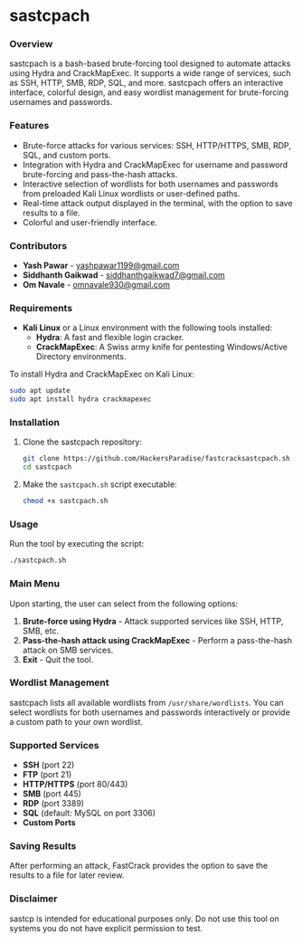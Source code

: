 
# **sastcpach**

### **Overview**
sastcpach is a bash-based brute-forcing tool designed to automate attacks using Hydra and CrackMapExec. It supports a wide range of services, such as SSH, HTTP, SMB, RDP, SQL, and more. sastcpach offers an interactive interface, colorful design, and easy wordlist management for brute-forcing usernames and passwords.

### **Features**
- Brute-force attacks for various services: SSH, HTTP/HTTPS, SMB, RDP, SQL, and custom ports.
- Integration with Hydra and CrackMapExec for username and password brute-forcing and pass-the-hash attacks.
- Interactive selection of wordlists for both usernames and passwords from preloaded Kali Linux wordlists or user-defined paths.
- Real-time attack output displayed in the terminal, with the option to save results to a file.
- Colorful and user-friendly interface.

### **Contributors**
- **Yash Pawar** - yashpawar1199@gmail.com
- **Siddhanth Gaikwad** - siddhanthgaikwad7@gmail.com
- **Om Navale** - omnavale930@gmail.com

### **Requirements**
- **Kali Linux** or a Linux environment with the following tools installed:
  - **Hydra**: A fast and flexible login cracker.
  - **CrackMapExec**: A Swiss army knife for pentesting Windows/Active Directory environments.

To install Hydra and CrackMapExec on Kali Linux:
```bash
sudo apt update
sudo apt install hydra crackmapexec
```

### **Installation**
1. Clone the sastcpach repository:
   ```bash
   git clone https://github.com/HackersParadise/fastcracksastcpach.sh
   cd sastcpach
   ```
2. Make the `sastcpach.sh` script executable:
   ```bash
   chmod +x sastcpach.sh
   ```

### **Usage**
Run the tool by executing the script:
```bash
./sastcpach.sh
```

### **Main Menu**
Upon starting, the user can select from the following options:
1. **Brute-force using Hydra** - Attack supported services like SSH, HTTP, SMB, etc.
2. **Pass-the-hash attack using CrackMapExec** - Perform a pass-the-hash attack on SMB services.
3. **Exit** - Quit the tool.

### **Wordlist Management**
sastcpach lists all available wordlists from `/usr/share/wordlists`. You can select wordlists for both usernames and passwords interactively or provide a custom path to your own wordlist.

### **Supported Services**
- **SSH** (port 22)
- **FTP** (port 21)
- **HTTP/HTTPS** (port 80/443)
- **SMB** (port 445)
- **RDP** (port 3389)
- **SQL** (default: MySQL on port 3306)
- **Custom Ports**

### **Saving Results**
After performing an attack, FastCrack provides the option to save the results to a file for later review.

### **Disclaimer**
sastcp is intended for educational purposes only. Do not use this tool on systems you do not have explicit permission to test.
